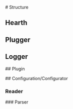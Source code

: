 # Structure

## Hearth

## Plugger

## Logger

## Plugin

## Configuration/Configurator

### Reader

### Parser
